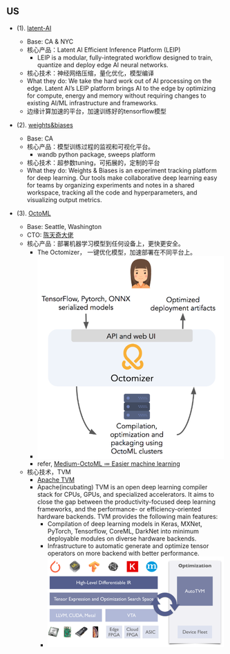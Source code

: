 ## US
- (1). [latent-AI](https://latentai.com/)
  - Base: CA & NYC
  - 核心产品：Latent AI Efficient Inference Platform (LEIP)
    - LEIP is a modular, fully-integrated workflow designed to train, quantize and deploy edge AI neural networks. 
  - 核心技术：神经网络压缩，量化优化，模型编译
  - What they do: We take the hard work out of AI processing on the edge.  Latent AI’s LEIP platform brings AI to the edge by optimizing for compute, energy and memory without requiring changes to existing AI/ML infrastructure and frameworks.
  - 边缘计算加速的平台，加速训练好的tensorflow模型
  
- (2). [weights&biases](https://www.wandb.com/)
  - Base: CA
  - 核心产品：模型训练过程的监视和可视化平台。
    - wandb python package, sweeps platform
  - 核心技术：超参数tuning，可拓展的，定制的平台
  - What they do: Weights & Biases is an experiment tracking platform for deep learning. Our tools make collaborative deep learning easy for teams by organizing experiments and notes in a shared workspace, tracking all the code and hyperparameters, and visualizing output metrics.
  
- (3). [OctoML](https://octoml.ai/)
  - Base: Seattle, Washington
  - CTO: [陈天奇大佬](https://tqchen.com/)
  - 核心产品：部署机器学习模型到任何设备上，更快更安全。
    - The Octomizer， 一键优化模型，加速部署在不同平台上。
    - ![OctoMizer](asserts/octomizer.png)
    - refer, [Medium-OctoML ≔ Easier machine learning](https://medium.com/octoml/octoml-easier-machine-learning-67e217fffa20)
  - 核心技术，TVM
    - [Apache TVM](https://tvm.apache.org/about)
    - Apache(incubating) TVM is an open deep learning compiler stack for CPUs, GPUs, and specialized accelerators. It aims to close the gap between the productivity-focused deep learning frameworks, and the performance- or efficiency-oriented hardware backends. TVM provides the following main features:
      - Compilation of deep learning models in Keras, MXNet, PyTorch, Tensorflow, CoreML, DarkNet into minimum deployable modules on diverse hardware backends.
      - Infrastructure to automatic generate and optimize tensor operators on more backend with better performance.
      - ![TVM](asserts/tvm.png)
